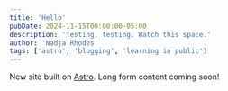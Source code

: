 ```yaml
---
title: 'Hello'
pubDate: 2024-11-15T00:00:00-05:00
description: 'Testing, testing. Watch this space.'
author: 'Nadja Rhodes'
tags: ['astro', 'blogging', 'learning in public']
---
```


New site built on [Astro](https://astro.build/). Long form content coming soon!

